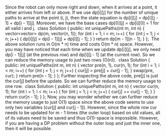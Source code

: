 Since the robot can only move right and down, when it arrives at a point, it either arrives from left or above. If we use dp[i][j] for the number of unique paths to arrive at the point (i, j), then the state equation is dp[i][j] = dp[i][j - 1] + dp[i - 1][j]. Moreover, we have the base cases dp[0][j] = dp[i][0] = 1 for all valid i and j.
​
class Solution {
public:
int uniquePaths(int m, int n) {
vector<vector<int>> dp(m, vector<int>(n, 1));
for (int i = 1; i < m; i++) {
for (int j = 1; j < n; j++) {
dp[i][j] = dp[i - 1][j] + dp[i][j - 1];
}
}
return dp[m - 1][n - 1];
}
};
​
The above solution runs in O(m * n) time and costs O(m * n) space. However, you may have noticed that each time when we update dp[i][j], we only need dp[i - 1][j] (at the previous row) and dp[i][j - 1] (at the current row). So we can reduce the memory usage to just two rows (O(n)).
​
class Solution {
public:
int uniquePaths(int m, int n) {
vector<int> pre(n, 1), cur(n, 1);
for (int i = 1; i < m; i++) {
for (int j = 1; j < n; j++) {
cur[j] = pre[j] + cur[j - 1];
}
swap(pre, cur);
}
return pre[n - 1];
}
};
Further inspecting the above code, pre[j] is just the cur[j] before the update. So we can further reduce the memory usage to one row.
​
class Solution {
public:
int uniquePaths(int m, int n) {
vector<int> cur(n, 1);
for (int i = 1; i < m; i++) {
for (int j = 1; j < n; j++) {
cur[j] += cur[j - 1];
}
}
return cur[n - 1];
}
};
Now, you may wonder whether we can further reduce the memory usage to just O(1) space since the above code seems to use only two variables (cur[j] and cur[j - 1]). However, since the whole row cur needs to be updated for m - 1 times (the outer loop) based on old values, all of its values need to be saved and thus O(1)-space is impossible. However, if you are having a DP problem without the outer loop and just the inner one, then it will be possible.